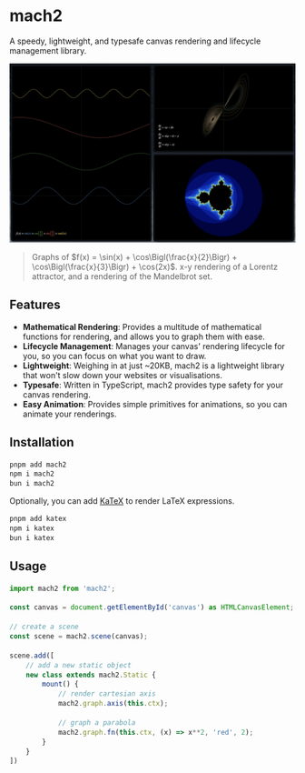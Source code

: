 # mach2

A speedy, lightweight, and typesafe canvas rendering and lifecycle management library.

![Three windows are open in a grid layout. The leftmost window shows the graphs of four trigonometric functions, the top right window shows a x-y representation of a Lorenz attractor, and the lower right window shows a rendering of the Mandelbrot set.](https://raw.githubusercontent.com/TheCommieAxolotl/mach2/refs/heads/main/assets/demo.png)

> Graphs of $f(x) = \sin(x) + \cos\Bigl(\frac{x}{2}\Bigr) + \cos\Bigl(\frac{x}{3}\Bigr) + \cos(2x)$.
> x-y rendering of a Lorentz attractor, and a rendering of the Mandelbrot set.

## Features

- **Mathematical Rendering**: Provides a multitude of mathematical functions for rendering, and allows you to graph them with ease.
- **Lifecycle Management**: Manages your canvas' rendering lifecycle for you, so you can focus on what you want to draw.
- **Lightweight**: Weighing in at just ~20KB, mach2 is a lightweight library that won't slow down your websites or visualisations.
- **Typesafe**: Written in TypeScript, mach2 provides type safety for your canvas rendering.
- **Easy Animation**: Provides simple primitives for animations, so you can animate your renderings.

## Installation

```bash
pnpm add mach2
npm i mach2
bun i mach2
```

Optionally, you can add [KaTeX](https://katex.org/) to render LaTeX expressions.

```bash
pnpm add katex
npm i katex
bun i katex
```

## Usage

```typescript
import mach2 from 'mach2';

const canvas = document.getElementById('canvas') as HTMLCanvasElement;

// create a scene
const scene = mach2.scene(canvas);

scene.add([
    // add a new static object
    new class extends mach2.Static {
        mount() {
            // render cartesian axis
            mach2.graph.axis(this.ctx);

            // graph a parabola
            mach2.graph.fn(this.ctx, (x) => x**2, 'red', 2);
        }
    }
])
```

